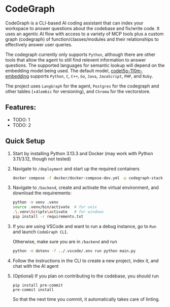 # CodeGraph

CodeGraph is a CLI-based AI coding assistant that can index your workspace to answer questions about the codebase and fix/write code. It uses an agentic AI flow with access to a variety of MCP tools plus a custom graph (codegraph) of function/classes/modules and their relationships to effectively answer user queries.

The codegraph currently only supports `Python`, although there are other tools that allow the agent to still find relevent information to answer questions. The supported languages for semantic lookup will depend on the embedding model being used. The default model, [codet5p-110m-embedding](https://huggingface.co/Salesforce/codet5p-110m-embedding) supports `Python`, `C`, `C++`, `Go`, `Java`, `JavaScript`, `PHP`, and `Ruby`.

The project uses `LangGraph` for the agent, `Postgres` for the codegraph and other tables (+`Alembic` for versioning), and `Chroma` for the vectorstore.
<!-- + LiteLLM for managing different models -->

<!-- TODO: insert GIF/video here -->

## Features:
<!-- list overall, tools, cli, and indexing functionalities -->
<!-- maybe talk about tests + github actions -->
- TODO: 1
- TODO: 2

## Quick Setup
1. Start by installing Python 3.13.3 and Docker (may work with Python 3.11/3.12, though not tested)

2. Navigate to `/deployment` and start up the required containers

   ```bash
   docker compose -f docker/docker-compose-dev.yml -p codegraph-stack up -d
   ```

2. Navigate to `/backend`, create and activate the virtual environment, and download the requirements:

   ```bash
   python -m venv .venv
   source .venv/bin/activate  # for unix
   .\.venv\Scripts\activate   # for windows
   pip install -r requirements.txt
   ```

<!-- TODO: add instructions on the .env file and required environmental variables -->
3. If you are using VSCode and want to run a debug instance, go to `Run` and launch `CodeGraph CLI`.

   Otherwise, make sure you are in `/backend` and run

   ```bash
   python -m dotenv -f ../.vscode/.env run python main.py
   ```

4. Follow the instructions in the CLI to create a new project, index it, and chat with the AI agent

5. (Optional) If you plan on contributing to the codebase, you should run

   ```
   pip install pre-commit
   pre-commit install
   ```

   So that the next time you commit, it automatically takes care of linting.

<!-- TODO: add known limitations and potential future features -->